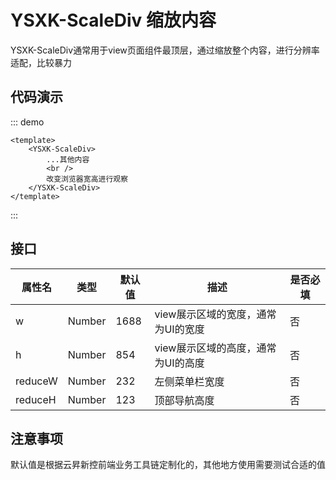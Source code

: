 # YSXK-ScaleDiv 缩放内容

YSXK-ScaleDiv通常用于view页面组件最顶层，通过缩放整个内容，进行分辨率适配，比较暴力

## 代码演示
::: demo
``` vue
<template>
    <YSXK-ScaleDiv>
        ...其他内容
        <br />
        改变浏览器宽高进行观察
    </YSXK-ScaleDiv>
</template>
```
:::

## 接口

| 属性名 | 类型 | 默认值 | 描述 | 是否必填 |
| --- | --- | --- | --- | --- |
| w | Number | 1688 | view展示区域的宽度，通常为UI的宽度 | 否 |
| h | Number | 854 | view展示区域的高度，通常为UI的高度 | 否 |
| reduceW | Number | 232 | 左侧菜单栏宽度 | 否 |
| reduceH | Number | 123 | 顶部导航高度 | 否 |

## 注意事项

默认值是根据云昇新控前端业务工具链定制化的，其他地方使用需要测试合适的值